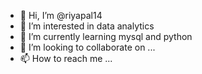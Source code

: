 - 👋 Hi, I’m @riyapal14
- 👀 I’m interested in data analytics
- 🌱 I’m currently learning mysql and python
- 💞️ I’m looking to collaborate on ...
- 📫 How to reach me ...

<!---
riyapal14/riyapal14 is a ✨ special ✨ repository because its `README.md` (this file) appears on your GitHub profile.
You can click the Preview link to take a look at your changes.
--->
